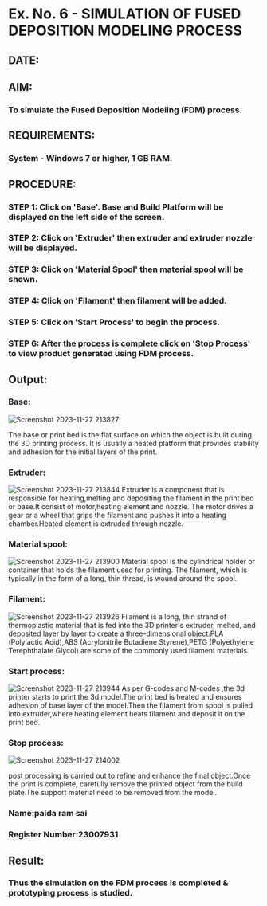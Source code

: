 # Ex. No. 6 - SIMULATION OF FUSED DEPOSITION MODELING PROCESS

## DATE: 
## AIM:
### To simulate the Fused Deposition Modeling (FDM) process.

## REQUIREMENTS:
### System - Windows 7 or higher, 1 GB RAM.

## PROCEDURE:
### STEP 1: Click on 'Base'. Base and Build Platform will be displayed on the left side of the screen.
### STEP 2: Click on 'Extruder' then extruder and extruder nozzle will be displayed.
### STEP 3: Click on 'Material Spool' then material spool will be shown.
### STEP 4: Click on 'Filament' then filament will be added.
### STEP 5: Click on 'Start Process' to begin the process.
### STEP 6: After the process is complete click on 'Stop Process' to view product generated using FDM process.

## Output:
### Base:
![Screenshot 2023-11-27 213827](https://github.com/ramsai22/Ex.-No---6.-SIMULATION-OF-FUSED-DEPOSITION-MODELING-PROCESS/assets/150319855/c3eaa343-3d38-4115-ac94-c999fd44375f)

The base or print bed is the flat surface on which the object is built during the 3D printing process. It is usually a heated platform that provides stability and adhesion for the initial layers of the print.
### Extruder:
![Screenshot 2023-11-27 213844](https://github.com/ramsai22/Ex.-No---6.-SIMULATION-OF-FUSED-DEPOSITION-MODELING-PROCESS/assets/150319855/91ad5a6c-6799-4b9f-8e5a-5f8a13d4f5ba)
Extruder is a component that is responsible for heating,melting and depositing the filament in the print bed or base.It consist of motor,heating element and nozzle. The motor drives a gear or a wheel that grips the filament and pushes it into a heating chamber.Heated element is extruded through nozzle.
### Material spool:
![Screenshot 2023-11-27 213900](https://github.com/ramsai22/Ex.-No---6.-SIMULATION-OF-FUSED-DEPOSITION-MODELING-PROCESS/assets/150319855/93a3ce34-67b4-4677-ada7-763bc43d6035)
Material spool is the cylindrical holder or container that holds the filament used for printing. The filament, which is typically in the form of a long, thin thread, is wound around the spool.

### Filament:
![Screenshot 2023-11-27 213926](https://github.com/ramsai22/Ex.-No---6.-SIMULATION-OF-FUSED-DEPOSITION-MODELING-PROCESS/assets/150319855/896e30af-cd83-474a-b90f-8b7d491e2746)
Filament is a long, thin strand of thermoplastic material that is fed into the 3D printer's extruder, melted, and deposited layer by layer to create a three-dimensional object.PLA (Polylactic Acid),ABS (Acrylonitrile Butadiene Styrene),PETG (Polyethylene Terephthalate Glycol) are some of the commonly used filament materials.
### Start process:
![Screenshot 2023-11-27 213944](https://github.com/ramsai22/Ex.-No---6.-SIMULATION-OF-FUSED-DEPOSITION-MODELING-PROCESS/assets/150319855/03a164d3-d713-42ea-8acc-315cf22cd161)
As per G-codes and M-codes ,the 3d printer starts to print the 3d model.The print bed is heated and ensures adhesion of base layer of the model.Then the filament from spool is pulled into extruder,where heating element heats filament and deposit it on the print bed.

### Stop process:
![Screenshot 2023-11-27 214002](https://github.com/ramsai22/Ex.-No---6.-SIMULATION-OF-FUSED-DEPOSITION-MODELING-PROCESS/assets/150319855/bf08b47b-4180-4582-8f12-8aa759519cf8)

post processing is carried out to refine and enhance the final object.Once the print is complete, carefully remove the printed object from the build plate.The support material need to be removed from the model.
### Name:paida ram sai
### Register Number:23007931

## Result:
### Thus the simulation on the FDM process is completed & prototyping process is studied.
